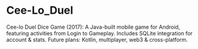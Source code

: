 # Cee-Lo_Duel
Cee-lo Duel Dice Game (2017): A Java-built mobile game for Android, featuring activities from Login to Gameplay. Includes SQLite integration for account &amp; stats. Future plans: Kotlin, multiplayer, web3 &amp; cross-platform.
